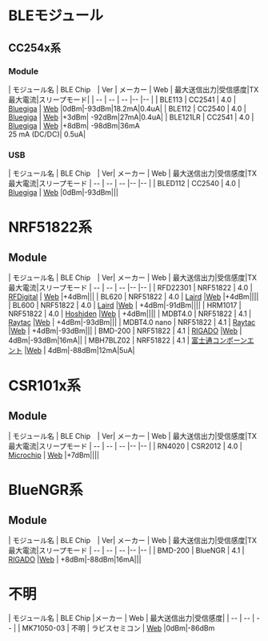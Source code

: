 # BLEモジュール

## CC254x系



### Module

| モジュール名 | BLE Chip　| Ver | メーカー | Web | 最大送信出力|受信感度|TX最大電流|スリープモード|
| -- | -- | -- |-- |-- |
| BLE113 | CC2541 | 4.0 | [Bluegiga](http://www.bluegiga.com/) | [Web](https://www.bluegiga.com/en-US/products/ble113-bluetooth-smart-module/) |0dBm|-93dBm|18.2mA|0.4uA|
| BLE112 | CC2540 | 4.0 | [Bluegiga](http://www.bluegiga.com/) | [Web](https://www.bluegiga.com/en-US/products/ble112-bluetooth-smart-module/) |+3dBm| -92dBm|27mA|0.4uA|
| BLE121LR | CC2541 | 4.0 | [Bluegiga](http://www.bluegiga.com/) | [Web](https://www.bluegiga.com/en-US/products/ble121lr-bluetooth-smart-long/) |+8dBm| -98dBm|36mA<br>25 mA (DC/DC)| 0.5uA|

### USB
| モジュール名 | BLE Chip　| Ver| メーカー | Web | 最大送信出力|受信感度|TX最大電流|スリープモード
| -- | -- | -- |-- |-- |
| BLED112 | CC2540 | 4.0 | [Bluegiga](http://www.bluegiga.com/) | [Web](https://www.bluegiga.com/en-US/products/bled112-bluetooth-smart-dongle/) |0dBm|-93dBm|||

# NRF51822系

## Module

| モジュール名 | BLE Chip　| Ver| メーカー | Web | 最大送信出力|受信感度|TX最大電流|スリープモード
| -- | -- | -- |-- |-- |
| RFD22301 | NRF51822 | 4.0 | [RFDigital](http://www.rfdigital.com/) | [Web](http://www.rfdigital.com/product/rfd22301-rfduino-ble-smt/index.html) |+4dBm|||
| BL620 | NRF51822 | 4.0 | [Laird](http://www.lairdtech.com) |[Web](http://www.lairdtech.com/products/bl620) |+4dBm||||
| BL600 | NRF51822 | 4.0 | [Laird](http://www.lairdtech.com) |[Web](http://www.lairdtech.com/products/bl600-series) | +4dBm|-91dBm||||
| HRM1017 | NRF51822 | 4.0 | [Hoshiden](http://www.hosiden.co.jp/) |[Web](http://www.hosiden.co.jp/news/product/hrm1017.html) | +4dBm||||
| MDBT4.0 | NRF51822 | 4.1 | [Raytac](http://www.raytac.com/) |[Web](http://www.raytac.com/products.php) | +4dBm|-93dBm|||
| MDBT4.0 nano | NRF51822 | 4.1 | [Raytac](http://www.raytac.com/) |[Web](http://www.raytac.com/products.php) | +4dBm|-93dBm|||
| BMD-200 | NRF51822 | 4.1 | [RIGADO](http://www.rigado.com/) |[Web](https://www.rigado.com/product/bmd-200) | 4dBm|-93dBm|16mA||
| MBH7BLZ02 | NRF51822 | 4.1 | [富士通コンポーンエント](http://www.fcl.fujitsu.com/) |[Web](http://www.fcl.fujitsu.com/downloads/services/wireless-modules/mbh7blz01.pdf) | 4dBm|-88dBm|12mA|5uA|

# CSR101x系

## Module
| モジュール名 | BLE Chip　| Ver| メーカー | Web | 最大送信出力|受信感度|TX最大電流|スリープモード
| -- | -- | -- |-- |-- |
| RN4020 | CSR2012 | 4.0 | [Microchip](http://www.microchip.com/) | [Web](http://ww1.microchip.com/downloads/en/DeviceDoc/50002279A.pdf) |+7dBm||||

# BlueNGR系

## Module
| モジュール名 | BLE Chip　| Ver| メーカー | Web | 最大送信出力|受信感度|TX最大電流|スリープモード
| -- | -- | -- |-- |-- |
| BMD-200 | BlueNGR | 4.1 | [RIGADO](http://www.rigado.com/) |[Web](https://www.rigado.com/product/bmd-100) | +8dBm|-88dBm|16mA|||

# 不明

| モジュール名 | BLE Chip |メーカー | Web | 最大送信出力|受信感度|
| -- | -- | -- |
| MK71050-03 | 不明 | ラピスセミコン | [Web](http://www.lapis-semi.com/jp/semicon/telecom/landing/mk71050-03.html) |0dBm|-86dBm

